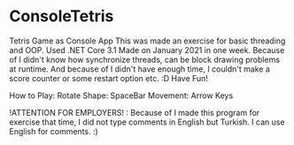 # ConsoleTetris
Tetris Game as Console App
This was made an exercise for basic threading and OOP. Used .NET Core 3.1
Made on January 2021 in one week.
Because of I didn't know how synchronize threads, can be block drawing problems at runtime.
And because of I didn't have enough time, I couldn't make a score counter or some restart option etc. :D
Have Fun!

How to Play:
    Rotate Shape: SpaceBar
    Movement: Arrow Keys

!ATTENTION FOR EMPLOYERS! : Because of I made this program for exercise that time, I did not type comments in English but Turkish. I can use English for comments. :) 

